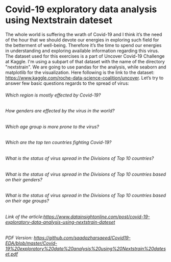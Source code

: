 # Covid-19 exploratory data analysis using Nextstrain dateset
The whole world is suffering the wrath of Covid-19 and I think it’s the need of the hour that we should devote our energies in exploring such field for the betterment of well-being. Therefore it’s the time to spend our energies in understanding and exploring available information regarding this virus. The dataset used for this exercises is a part of Uncover Covid-19 Challenge at Kaggle. I'm using a subpart of that dataset with the name of the directory "nextstrain". We are going to use pandas for the analysis, while seaborn and matplotlib for the visualization. Here following is the link to the dataset: https://www.kaggle.com/roche-data-science-coalition/uncover. Let’s try to answer few basic questions regards to the spread of virus:
###### Which region is mostly effected by Covid-19?
###### How genders are effected by the virus in the world? 
###### Which age group is more prone to the virus? 
###### Which are the top ten countries fighting Covid-19? 
###### What is the status of virus spread in the Divisions of Top 10 countries? 
###### What is the status of virus spread in the Divisions of Top 10 countries based on their genders? 
###### What is the status of virus spread in the Divisions of Top 10 countries based on their age groups?

###### Link of the article:https://www.datainsightonline.com/post/covid-19-exploratory-data-analysis-using-nextstrain-dateset
###### PDF Version: https://github.com/saadazharsaeed/Covid19-EDA/blob/master/Covid-19%20exploratory%20data%20analysis%20using%20Nextstrain%20dateset.pdf
